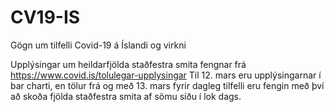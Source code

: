 # CV19-IS
Gögn um tilfelli Covid-19 á Íslandi og virkni

Upplýsingar um heildarfjölda staðfestra smita fengnar frá 
https://www.covid.is/tolulegar-upplysingar
Til 12. mars eru upplýsingarnar í bar charti,
en tölur frá og með 13. mars fyrir dagleg tilfelli
eru fengin með því að skoða fjölda staðfestra smita af sömu síðu í lok dags.
